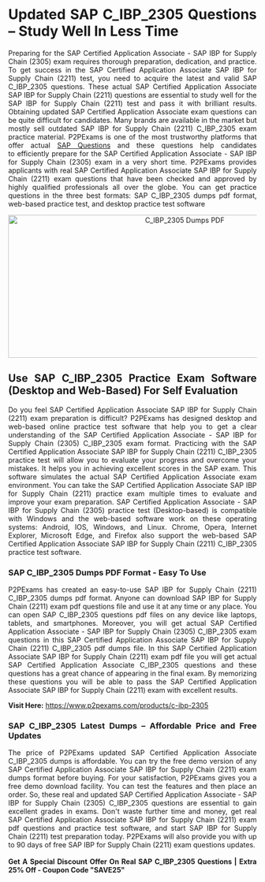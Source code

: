<h1 style="text-align: justify;"><strong>Updated SAP C_IBP_2305 Questions &ndash; Study Well In Less Time</strong></h1>

<p style="text-align: justify;">Preparing for the SAP Certified Application Associate - SAP IBP for Supply Chain (2305)&nbsp;exam requires thorough preparation, dedication, and practice. To get success in the SAP Certified Application Associate SAP IBP for Supply Chain (2211)&nbsp;test, you need to acquire the latest and valid&nbsp;SAP C_IBP_2305 questions. These actual SAP Certified Application Associate SAP IBP for Supply Chain (2211)&nbsp;questions are essential&nbsp;to study well&nbsp;for the SAP IBP for Supply Chain (2211)&nbsp;test and pass it with brilliant results. Obtaining&nbsp;updated SAP Certified Application Associate exam questions can be quite difficult for&nbsp;candidates. Many brands are available in the market but mostly sell outdated SAP IBP for Supply Chain (2211) C_IBP_2305 exam practice material. P2PExams&nbsp;is one of the&nbsp;most trustworthy platforms that offer&nbsp;actual&nbsp;<a href="https://www.p2pexams.com/sap">SAP Questions</a>&nbsp;and these&nbsp;questions help&nbsp;candidates to&nbsp;efficiently prepare for the SAP Certified Application Associate - SAP IBP for Supply Chain (2305)&nbsp;exam in a very short time. P2PExams&nbsp;provides applicants with real&nbsp;SAP Certified Application Associate SAP IBP for Supply Chain (2211)&nbsp;exam questions that&nbsp;have been checked and approved by highly qualified professionals all over the globe. You can get practice questions in the three best formats: SAP C_IBP_2305 dumps pdf format, web-based practice test, and desktop practice test software</p>

<p style="text-align: center;"><a href="https://www.p2pexams.com/products/c-ibp-2305"><img alt="C_IBP_2305 Dumps PDF" src="https://i.ibb.co/94hqh3B/ec216b152313931-631b8eaf13085.jpg" style="width: 700px; height: 290px;" /></a></p>

<h2 style="text-align: justify;"><strong>Use SAP C_IBP_2305 Practice Exam Software (Desktop and Web-Based) For Self Evaluation</strong></h2>

<p style="text-align: justify;">Do you feel SAP Certified Application Associate SAP IBP for Supply Chain (2211) exam preparation is difficult? P2PExams has designed desktop and web-based online practice test software that help you to get a clear understanding of the SAP Certified Application Associate - SAP IBP for Supply Chain (2305) C_IBP_2305 exam format. Practicing with the SAP Certified Application Associate SAP IBP for Supply Chain (2211) C_IBP_2305 practice test will allow you to evaluate your progress and overcome your mistakes. It helps you in achieving excellent scores in the&nbsp;SAP exam.&nbsp;This software simulates the actual SAP Certified Application Associate&nbsp;exam environment. You can take the SAP Certified Application Associate SAP IBP for Supply Chain (2211) practice exam multiple times to evaluate and improve your exam preparation. SAP Certified Application Associate - SAP IBP for Supply Chain (2305) practice test (Desktop-based)&nbsp;is compatible with Windows and the web-based software work on these operating systems: Android, IOS, Windows, and Linux. Chrome, Opera, Internet Explorer, Microsoft Edge, and Firefox also support the web-based SAP Certified Application Associate SAP IBP for Supply Chain (2211) C_IBP_2305 practice test software.</p>

<h3 style="text-align: justify;"><strong>SAP C_IBP_2305 Dumps PDF Format - Easy To Use</strong></h3>

<p style="text-align: justify;">P2PExams has created an easy-to-use SAP IBP for Supply Chain (2211) C_IBP_2305 dumps pdf format. Anyone can download SAP IBP for Supply Chain (2211) exam pdf questions file and use it at any time or any place. You can open&nbsp;SAP C_IBP_2305 questions pdf files on any device like&nbsp;laptops, tablets, and smartphones. Moreover, you will get actual SAP Certified Application Associate - SAP IBP for Supply Chain (2305) C_IBP_2305 exam questions in this SAP Certified Application Associate SAP IBP for Supply Chain (2211) C_IBP_2305 pdf dumps file. In this SAP Certified Application Associate SAP IBP for Supply Chain (2211) exam pdf file you will get actual SAP Certified Application Associate C_IBP_2305 questions and these questions has a great chance of appearing in the final exam. By memorizing these questions you will be able to pass the SAP Certified Application Associate SAP IBP for Supply Chain (2211) exam with excellent results.</p>

<p style="text-align: justify;"><strong>Visit Here:</strong>&nbsp;<a href="https://www.p2pexams.com/products/c-ibp-2305">https://www.p2pexams.com/products/c-ibp-2305</a></p>

<h3 style="text-align: justify;"><strong>SAP C_IBP_2305 Latest Dumps &ndash; Affordable Price and Free Updates</strong></h3>

<p style="text-align: justify;">The price of P2PExams updated SAP Certified Application Associate C_IBP_2305 dumps is affordable. You can try the free demo version of any SAP Certified Application Associate SAP IBP for Supply Chain (2211) exam dumps format before buying. For your satisfaction, P2PExams gives you a free demo download facility. You can test the features and then place an order. So, these real and updated SAP Certified Application Associate - SAP IBP for Supply Chain (2305) C_IBP_2305 questions are essential to gain excellent grades in exams. Don&#39;t waste further time and money, get real SAP Certified Application Associate SAP IBP for Supply Chain (2211) exam pdf questions and practice test software, and start SAP IBP for Supply Chain (2211) test preparation today. P2PExams will also provide you with up to 90 days of free SAP IBP for Supply Chain (2211) exam questions updates.<br />
<br />
<strong>Get A Special Discount Offer On Real SAP C_IBP_2305 Questions | Extra 25% Off - Coupon Code &quot;SAVE25&quot;</strong></p>
